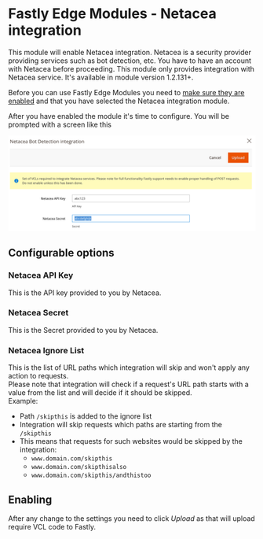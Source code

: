 # Fastly Edge Modules - Netacea integration 

This module will enable Netacea integration. Netacea is a security provider providing services such 
as bot detection, etc. You have to have an account with Netacea before proceeding. This module only provides
integration with Netacea service. It's available in module version 1.2.131+. 

Before you can use Fastly Edge Modules you need to [make sure they are enabled](https://github.com/fastly/fastly-magento2/blob/master/Documentation/Guides/Edge-Modules/EDGE-MODULES.md) and that you have selected the Netacea integration module.

After you have enabled the module it's time to configure. You will be prompted with a screen like this

![Fastly Edge Module Netacea configuration](../../images/guides/edge-modules/edge-module-netacea.jpg "Fastly Edge Module Netacea configuration")

## Configurable options

### Netacea API Key

This is the API key provided to you by Netacea.

### Netacea Secret

This is the Secret provided to you by Netacea.

### Netacea Ignore List

This is the list of URL paths which integration will skip and won't apply any action to requests. <br />
Please note that integration will check if a request's URL path starts with a value from the list and will decide if it should be skipped. <br />
Example:
  - Path `/skipthis` is added to the ignore list
  - Integration will skip requests which paths are starting from the `/skipthis`
  - This means that requests for such websites would be skipped by the integration:
    - `www.domain.com/skipthis`
    - `www.domain.com/skipthisalso`
    - `www.domain.com/skipthis/andthistoo`

## Enabling

After any change to the settings you need to click *Upload* as that will upload require VCL code to Fastly.
